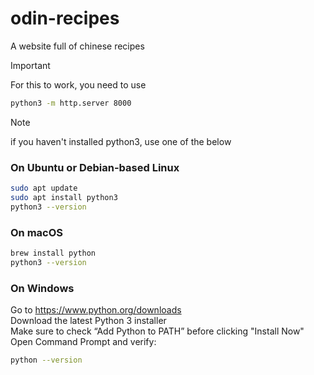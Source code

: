 # odin-recipes
A website full of chinese recipes

> [!IMPORTANT]
>For this to work, you need to use
>
>```sh
>python3 -m http.server 8000
>```

> [!NOTE]
> if you haven't installed python3, use one of the below
> ### On Ubuntu or Debian-based Linux
> ```sh
> sudo apt update
> sudo apt install python3
> python3 --version
> ```
> ### On macOS
> ```sh
> brew install python
> python3 --version
> ```
> ### On Windows
> Go to <a href=https://www.python.org/downloads>https://www.python.org/downloads</a>  
> Download the latest Python 3 installer  
> Make sure to check “Add Python to PATH” before clicking "Install Now"  
> Open Command Prompt and verify:  
> ```sh
> python --version

